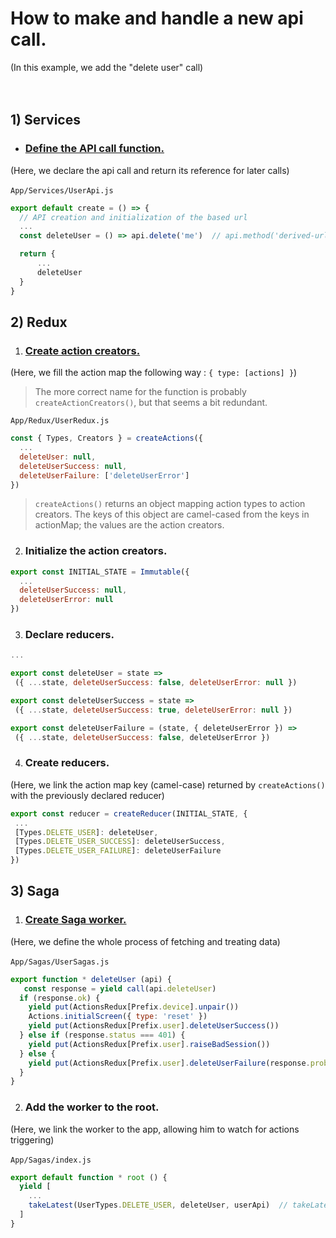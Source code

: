 # How to make and handle a new api call.
(In this example, we add the "delete user" call)  
  <br/>
  <br/>
## 1) Services
 
 - ### [Define the API call function.](https://github.com/infinitered/apisauce#calling-the-api)
  (Here, we declare the api call and return its reference for later calls)<br/><br/>
  ```App/Services/UserApi.js```
  
 ```javascript
 export default create = () => {
   // API creation and initialization of the based url
   ...
   const deleteUser = () => api.delete('me')  // api.method('derived-url')
 
   return {
       ...
       deleteUser
   }
 }
 ```
## 2) Redux
 
 1. ### [Create action creators.](https://redux-actions.js.org/api/createaction#createactions)<br/>
 (Here, we fill the action map the following way : ```{ type: [actions] }```)
 
 >The more correct name for the function is probably ```createActionCreators()```, but that seems a bit redundant.
 
 ```App/Redux/UserRedux.js```
 
 ```javascript
 const { Types, Creators } = createActions({
   ...
   deleteUser: null,
   deleteUserSuccess: null,
   deleteUserFailure: ['deleteUserError']
 })
 ```
 >```createActions()``` returns an object mapping action types to action creators. The keys of this object are camel-cased from the keys in actionMap; the values are the action creators.
 
 2. ### Initialize the action creators.
 ```javascript
 export const INITIAL_STATE = Immutable({
   ...
   deleteUserSuccess: null,
   deleteUserError: null
 })
 ```
 3. ### Declare reducers.
 ```javascript
 ...
 
 export const deleteUser = state =>
  ({ ...state, deleteUserSuccess: false, deleteUserError: null })

export const deleteUserSuccess = state =>
  ({ ...state, deleteUserSuccess: true, deleteUserError: null })

export const deleteUserFailure = (state, { deleteUserError }) =>
  ({ ...state, deleteUserSuccess: false, deleteUserError })
 ```
 4. ### Create reducers.
 (Here, we link the action map key (camel-case) returned by ```createActions()``` with the previously declared reducer)
 ```javascript
 export const reducer = createReducer(INITIAL_STATE, {
  ...
  [Types.DELETE_USER]: deleteUser,
  [Types.DELETE_USER_SUCCESS]: deleteUserSuccess,
  [Types.DELETE_USER_FAILURE]: deleteUserFailure
})
 ```
## 3) Saga

 1. ### [Create Saga worker.](https://github.com/redux-saga/redux-saga#usage-example)
  (Here, we define the whole process of fetching and treating data)<br/><br/>
   ```App/Sagas/UserSagas.js```
  
 ```javascript
 export function * deleteUser (api) {
    const response = yield call(api.deleteUser)
   if (response.ok) {
     yield put(ActionsRedux[Prefix.device].unpair())
     Actions.initialScreen({ type: 'reset' })
     yield put(ActionsRedux[Prefix.user].deleteUserSuccess())
   } else if (response.status === 401) {
     yield put(ActionsRedux[Prefix.user].raiseBadSession())
   } else {
     yield put(ActionsRedux[Prefix.user].deleteUserFailure(response.problem))
   }
 }
 ```
 2. ### Add the worker to the root.
   (Here, we link the worker to the app, allowing him to watch for actions triggering)<br/><br/>
   ```App/Sagas/index.js```

 ```javascript
 export default function * root () {
   yield [
     ...
     takeLatest(UserTypes.DELETE_USER, deleteUser, userApi)  // takeLatest(actionType, worker, worker parameters)
   ]
 }
 ```
